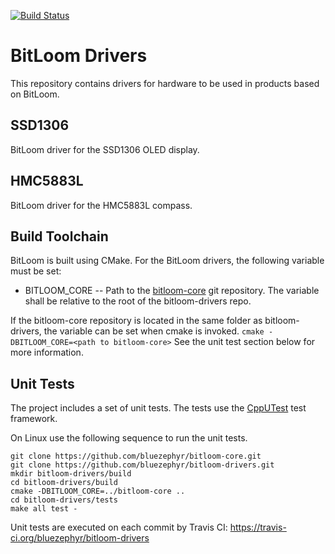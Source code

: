 [![Build Status](https://travis-ci.org/bluezephyr/bitloom-drivers.svg?branch=master)](https://travis-ci.org/bluezephyr/bitloom-drivers)

# BitLoom Drivers

This repository contains drivers for hardware to be used in products based on BitLoom.

## SSD1306

BitLoom driver for the SSD1306 OLED display.

## HMC5883L

BitLoom driver for the HMC5883L compass.

## Build Toolchain

BitLoom is built using CMake. For the BitLoom drivers, the following variable must be set:

* BITLOOM_CORE -- Path to the [bitloom-core](https://github.com/bluezephyr/bitloom-cor) git
  repository. The variable shall be relative to the root of the bitloom-drivers repo.

If the bitloom-core repository is located in the same folder as bitloom-drivers, the variable
can be set when cmake is invoked. `cmake -DBITLOOM_CORE=<path to bitloom-core>` See the unit
test section below for more information.

## Unit Tests
The project includes a set of unit tests. The tests use the [CppUTest](http://cpputest.github.io/)
test framework.

On Linux use the following sequence to run the unit tests.

    git clone https://github.com/bluezephyr/bitloom-core.git
    git clone https://github.com/bluezephyr/bitloom-drivers.git
    mkdir bitloom-drivers/build
    cd bitloom-drivers/build
    cmake -DBITLOOM_CORE=../bitloom-core ..
    cd bitloom-drivers/tests
    make all test -

Unit tests are executed on each commit by Travis CI:
https://travis-ci.org/bluezephyr/bitloom-drivers
